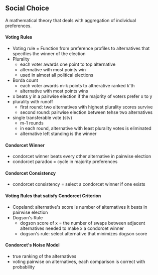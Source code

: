## Social Choice
A mathematical theory that deals with aggregation of individual preferences.

#### Voting Rules
+ Voting rule = Function from preference profiles to alternatives that specifies the winner of the election
+ Plurality
    + each voter awards one point to top alternative
    + alternative with most points win
    + used in almost all political elections
+ Borda count
    + each voter awards m-k points to altnerative ranked k'th
    + alternative with most points wins
+ x beats y in a pairwise election if the majority of voters prefer x to y
+ plurality with runoff
    + first round: two alternatives with highest plurality scores survive
    + second round: pairwise election between tehse two alternatives
+ single transferable vote (stv)
    + m-1 rounds
    + in each round, alternative with least plurality votes is eliminated 
    + alternative left standing is the winner
#### Condorcet Winner
+ condorcet winner beats every other alternative in pairwise election
+ condorcet paradox = cycle in majority preferences
#### Condorcet Consistency
+ condorcet consistency = select a condorcet winner if one exists
#### Voting Rules that satisfy Condorcet Criterion
+ Copeland: alternative's score is number of alternatives it beats in pairwise election 
+ Dogson's Rule
    + dogson score of x = the number of swaps between adjacent alternatives needed to make x a condorcet winner
    + dogson's rule: select alternative that minimizes dogson score
#### Condorcet's Noise Model
+ true ranking of the alternatives
+ voting pairwise on alternatives, each comparison is correct with probability